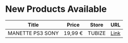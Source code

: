 # New Products Available

| Title | Price | Store | URL |
|---|---|---|---|
| MANETTE PS3 SONY | 19,99 € | TUBIZE | [Link](https://www.cashconverters.be/fr/accessoires-jeux-video/731518-manette-ps3-sony.html) |
